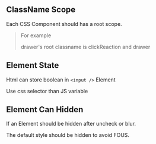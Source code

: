 ## ClassName Scope

Each CSS Component should has a root scope.

> For example
>
> drawer's root classname is clickReaction and drawer

## Element State

Html can store boolean in `<input />` Element

Use css selector than JS variable

## Element Can Hidden

If an Element should be hidden after uncheck or blur.

The default style should be hidden to avoid FOUS.
